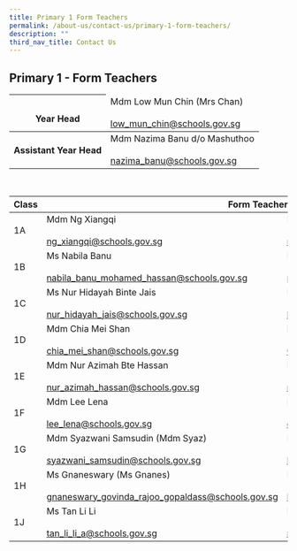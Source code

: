 ```yaml
---
title: Primary 1 Form Teachers
permalink: /about-us/contact-us/primary-1-form-teachers/
description: ""
third_nav_title: Contact Us
---
```

## **Primary 1 - Form Teachers**

<table>
<thead>
  <tr>
    <th><br>Year Head</th>
    <td>Mdm Low Mun Chin (Mrs Chan)<br><br><a href="mailto:low_mun_chin@schools.gov.sg">low_mun_chin@schools.gov.sg</a><br></td>
  </tr>
</thead>
<tbody>
  <tr>
    <th>  Assistant Year Head</th>
    <td> Mdm Nazima Banu d/o Mashuthoo<br><br><a href="mailto:nazima_banu@schools.gov.sg">nazima_banu@schools.gov.sg</a>  </td>
  </tr>
</tbody>
</table>

<br>

<table>
<thead>
  <tr>
    <th>Class</th>
    <th colspan="2">Form Teachers<br></th>
  </tr>
</thead>
<tbody>
  <tr>
    <td>1A</td>
    <td>Mdm Ng Xiangqi<br><br><a href="mailto:ng_xiangqi@schools.gov.sg" target="_blank" rel="noopener noreferrer">ng_xiangqi@schools.gov.sg</a></td>
    <td>Mr Nur Muhammad Kamal<br><br><a href="mailto:nur_muhammad_kamal_mat@schools.gov.sg" target="_blank" rel="noopener noreferrer">nur_muhammad_kamal_mat@schools.gov.sg</a></td>
  </tr>
  <tr>
    <td>1B</td>
    <td>Ms Nabila Banu<br><br><a href="mailto:nabila_banu_mohamed_hassan@schools.gov.sg" target="_blank" rel="noopener noreferrer">nabila_banu_mohamed_hassan@schools.gov.sg</a></td>
    <td>Mdm Peng Jing Jing<br><br><a href="mailto:peng_jingjing@schools.gov.sg">peng_jingjing@schools.gov.sg</a><br></td>
  </tr>
  <tr>
    <td>1C</td>
    <td>Ms Nur Hidayah Binte Jais<br><br><a href="mailto:nur_hidayah_jais@schools.gov.sg" target="_blank" rel="noopener noreferrer">nur_hidayah_jais@schools.gov.sg</a></td>
    <td>Mdm Li Lin<br><br><a href="mailto:li_lin@schools.gov.sg" target="_blank" rel="noopener noreferrer">li_lin@schools.gov.sg</a></td>
  </tr>
  <tr>
    <td> 1D</td>
    <td>Mdm Chia Mei Shan<br><br><a href="mailto:chia_mei_shan@schools.gov.sg" target="_blank" rel="noopener noreferrer">chia_mei_shan@schools.gov.sg</a> </td>
    <td>Ms Carol Chua Zhi Ning<br><br><a href="mailto:Chua_Zhi_Ning_Carol@schools.gov.sg">Chua_Zhi_Ning_Carol@schools.gov.sg</a> </td>
  </tr>
  <tr>
    <td>1E</td>
    <td>Mdm Nur Azimah Bte Hassan<br><br><a href="mailto:nur_azimah_hassan@schools.gov.sg" target="_blank" rel="noopener noreferrer">nur_azimah_hassan@schools.gov.sg</a> </td>
    <td>Mr Neo Aik Ghee<br><br><a href="mailto:neo_aik_ghee@schools.gov.sg" target="_blank" rel="noopener noreferrer">neo_aik_ghee@schools.gov.sg</a> </td>
  </tr>
  <tr>
    <td>1F</td>
    <td>Mdm Lee Lena<br><br><a href="mailto:lee_lena@schools.gov.sg" target="_blank" rel="noopener noreferrer">lee_lena@schools.gov.sg</a> </td>
    <td>Mdm Chen Xujin<br><br><a href="mailto:chen_xujin@schools.gov.sg">chen_xujin@schools.gov.sg</a> </td>
  </tr>
  <tr>
    <td>1G</td>
    <td>Mdm Syazwani Samsudin (Mdm Syaz)<br><br><a href="mailto:syazwani_samsudin@schools.gov.sg" target="_blank" rel="noopener noreferrer">syazwani_samsudin@schools.gov.sg</a> </td>
    <td> Mdm Li Lin<br><br><a href="mailto:li_lin@schools.gov.sg" target="_blank" rel="noopener noreferrer">li_lin@schools.gov.sg</a></td>
  </tr>
  <tr>
    <td>  1H</td>
    <td>Ms Gnaneswary (Ms Gnanes)<br><br><a href="mailto:gnaneswary_govinda_rajoo_gopaldass@schools.gov.sg" target="_blank" rel="noopener noreferrer">gnaneswary_govinda_rajoo_gopaldass@schools.gov.sg</a></td>
    <td>  Mdm Lim Li Ling Carol (Mrs Quek)<br><br><a href="mailto:lim_li_ling_carol@schools.gov.sg" target="_blank" rel="noopener noreferrer">lim_li_ling_carol@schools.gov.sg</a></td>
  </tr>
  <tr>
    <td> 1J</td>
    <td>Ms Tan Li Li<br><br><a href="mailto:tan_li_li_a@schools.gov.sg" target="_blank" rel="noopener noreferrer">tan_li_li_a@schools.gov.sg</a> </td>
    <td>Mdm Rashidah Bte Mohamed Rafei<br><br><a href="mailto:rashidah_mohamed_rafei@schools.gov.sg" target="_blank" rel="noopener noreferrer">rashidah_mohamed_rafei@schools.gov.sg</a> </td>
  </tr>
</tbody>
</table>